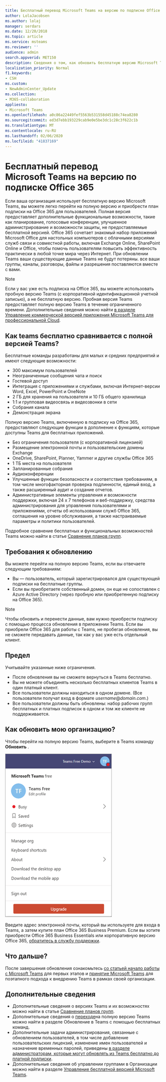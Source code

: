 ```yaml
---
title: Бесплатный перевод Microsoft Teams на версию по подписке Office 365
author: LolaJacobsen
ms.author: lolaj
manager: serdars
ms.date: 12/20/2018
ms.topic: article
ms.service: msteams
ms.reviewer: ''
audience: admin
search.appverid: MET150
description: Сведения о том, как обновить бесплатную версию Microsoft Teams
localization_priority: Normal
f1.keywords:
- CSH
ms.custom:
- NewAdminCenter_Update
ms.collection:
- M365-collaboration
appliesto:
- Microsoft Teams
ms.openlocfilehash: a0c86a22449fef5563b531558d45188c74ea8280
ms.sourcegitcommit: ed3d7ebb193229cab9e0e5be3dc1c28c3f622c1b
ms.translationtype: MT
ms.contentlocale: ru-RU
ms.lasthandoff: 02/06/2020
ms.locfileid: "41837169"
---
```

<a name="upgrade-microsoft-teams-free-to-office-365-subscription-version"></a>Бесплатный перевод Microsoft Teams на версию по подписке Office 365
======================================================

Если ваша организация использует бесплатную версию Microsoft Teams, вы можете легко перейти на полную версию и приобрести план подписки на Office 365 для пользователей. Полная версия предоставляет дополнительные функциональные возможности, такие как планирование, голосовые конференции, улучшенное администрирование и возможности защиты, не предоставляемые бесплатной версией. Office 365 сочетает знакомый набор приложений Microsoft Office для настольных компьютеров с облачными версиями служб связи и совместной работы, включая Exchange Online, SharePoint Online и Office, чтобы помочь пользователям повысить эффективность практически в любой точке мира через Интернет. При обновлении Teams ваши существующие данные Teams не будут потеряны. все ваши группы, каналы, разговоры, файлы и разрешения поставляются вместе с вами. 

> [!NOTE]
> Если у вас уже есть подписка на Office 365, вы можете использовать пробную версию Teams (с корпоративной идентификационной учетной записью), а не бесплатную версию. Пробная версия Teams предоставляет полную версию Teams в течение ограниченного времени. Дополнительные сведения можно найти [в разделе Управление коммерческой версией приложения Microsoft Teams для профессиональной Cloud](iw-trial-teams.md).

## <a name="how-does-teams-free-compare-to-the-full-version-of-teams"></a>Как teams бесплатно сравнивается с полной версией Teams?

Бесплатные команды разработаны для малых и средних предприятий и имеют следующие возможности:

- 300 максимум пользователей
- Неограниченные сообщения чата и поиск
- Гостевой доступ
- Интеграция с приложениями и службами, включая Интернет-версии Word, Excel, PowerPoint и OneNote
- 2 ГБ для хранения на пользователя и 10 ГБ общего хранилища
- 1:1 и групповая видеосвязь и видеозвонки в сети
- Собрания канала
- Демонстрация экрана

Полную версию Teams, включенную в подписку на Office 365, предоставляют следующие функции в дополнение к функциям, которые доступны Teams для бесплатных приложений.

- Без ограничения пользователя (с корпоративной лицензией)
- Размещение электронной почты и пользовательские домены Exchange
- OneDrive, SharePoint, Planner, Yammer и другие службы Office 365
- 1 ТБ места на пользователя
- Запланированные собрания
- Аудиоконференции
- Улучшенные функции безопасности и соответствия требованиям, в том числе многофакторная проверка подлинности, единый вход, а также расширенный аудит и создание отчетов.
- Административные элементы управления и возможности поддержки, включая 24 x 7 телефонов и веб-поддержку, средства администрирования для управления пользователями и приложениями, отчеты об использовании служб Office 365, соглашения на уровне обслуживания, а также настраиваемые параметры и политики пользователей.

Подробное сравнение бесплатных и функциональных возможностей Teams можно найти в статье [Сравнение планов групп](https://products.office.com/microsoft-teams/free).

## <a name="upgrade-requirements"></a>Требования к обновлению

Вы можете перейти на полную версию Teams, если вы отвечаете следующим требованиям:

- Вы — пользователь, который зарегистрировался для существующей подписки на бесплатные группы.
- Если вы приобретаете собственный домен, он еще не сопоставлен с Azure Active Directory (через пробную или приобретенную подписку на Office 365).

> [!NOTE]
> Чтобы обновить и перенести данные, вам нужно приобрести подписку с помощью процесса обновления в приложении Teams. Если вы приобрели Office 365 для работы с Teams, не пробегая обновления, вы не сможете передавать данные, так как у вас уже есть отдельный клиент.

## <a name="limitations"></a>Предел

Учитывайте указанные ниже ограничения.

- После обновления вы не сможете вернуться в Teams бесплатно.
- Вы не можете объединять несколько бесплатных клиентов Teams в один платный клиент.
- Все пользователи должны находиться в одном домене. (Все пользователи получат вход в формате *username*@*domain.com*.)
- Все пользователи должны быть обновлены: набор рабочих групп бесплатных и платных подписок в одном и том же клиенте не поддерживается.

## <a name="how-do-i-upgrade-my-organization"></a>Как обновить мою организацию?

Чтобы перейти на полную версию Teams, выберите в Teams команду **Обновить** .

![снимок экрана: кнопка "Обновить"](media/teams-freemium-upgrade-image1.png)

Введите адрес электронной почты, который вы используете для входа в Teams, а затем купите план Office 365 Business Premium. Если вы хотите приобрести Office 365 Business Essentials или корпоративную версию Office 365, [обратитесь в службу поддержки](https://portal.office.com/support/altusupport.aspx?app=teamsfreeupgrade).

## <a name="whats-next"></a>Что дальше?

После завершения обновления ознакомьтесь [со статьей начало работы с Microsoft Teams](get-started-with-teams-quick-start.md) для первых этапов и [принятие Microsoft Teams](adopt-microsoft-teams-landing-page.md) для поэтапного подхода к внедрению Teams в рамках своей организации.

## <a name="more-information"></a>Дополнительные сведения

- Дополнительные сведения о версиях Teams и их возможностях можно найти в статье [Сравнение планов групп](https://products.office.com/microsoft-teams/free).
- Дополнительные сведения о [переходе](https://support.office.com/article/Upgrade-from-Teams-free-to-Teams-29475bbd-a34f-4175-9b33-d44430f8ad39)на полную версию Teams можно найти в разделе Обновление в Teams с помощью бесплатных команд.
- Дополнительные задачи администрирования, связанные с обновлением пользователей, в том числе добавление пользовательских лицензий, изменение имен пользователей и назначение временных паролей, приведены [в разделе администраторам, которые могут обновлять из Teams бесплатно до платной подписки](https://support.office.com/article/for-admins-upgrading-from-teams-free-to-a-paid-subscription-75a95e7f-001e-42d0-a787-ae8b992d5a52).
- Дополнительные сведения об управлении группами в Организации можно найти в разделе [Управление бесплатной версией Microsoft Teams](manage-freemium.md).

